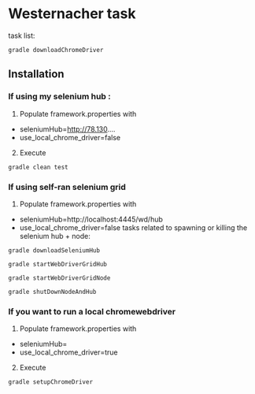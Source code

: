 # Westernacher task
task list:
```
gradle downloadChromeDriver
```

## Installation
### If using my selenium hub :
1. Populate framework.properties with
 * seleniumHub=http://78.130....
 * use_local_chrome_driver=false
2. Execute 
```
gradle clean test
```

### If using self-ran selenium grid 
1. Populate framework.properties with  
 * seleniumHub=http://localhost:4445/wd/hub   
 * use_local_chrome_driver=false 
  tasks related to spawning or killing the selenium hub + node:  
```
gradle downloadSeleniumHub
```
```
gradle startWebDriverGridHub
```
```
gradle startWebDriverGridNode
```
```
gradle shutDownNodeAndHub
```
### If you want to run a local chromewebdriver
1. Populate framework.properties with  
 * seleniumHub=<can be blank>
 * use_local_chrome_driver=true 
2. Execute 
```
gradle setupChromeDriver
```

